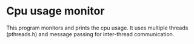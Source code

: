 # Cpu usage monitor

This program monitors and prints the cpu usage. It uses multiple threads (pthreads.h) and message passing for inter-thread communication.